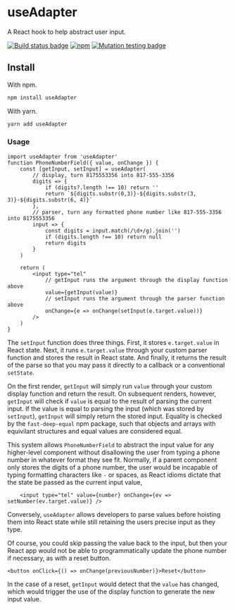 # useAdapter

A React hook to help abstract user input.

[![Build status badge](https://img.shields.io/circleci/build/gh/Ross-Esmond/useAdapter)](https://app.circleci.com/pipelines/github/Ross-Esmond/useAdapter?branch=main&filter=all)
[![npm](https://img.shields.io/npm/v/useadapter)](https://www.npmjs.com/package/useadapter)
[![Mutation testing badge](https://img.shields.io/endpoint?style=flat&url=https%3A%2F%2Fbadge-api.stryker-mutator.io%2Fgithub.com%2FRoss-Esmond%2FuseAdapter%2Fmain)](https://dashboard.stryker-mutator.io/reports/github.com/Ross-Esmond/useAdapter/main)

## Install
With npm.
```bash
npm install useAdapter
```
With yarn.
```bash
yarn add useAdapter
```

### Usage
```JSX
import useAdapter from 'useAdapter'
function PhoneNumberField({ value, onChange }) {
    const [getInput, setInput] = useAdapter(
        // display, turn 8175553356 into 817-555-3356
        digits => {
            if (digits?.length !== 10) return ''
            return `${digits.substr(0,3)}-${digits.substr(3, 3)}-${digits.substr(6, 4)}`
        },
        // parser, turn any formatted phone number like 817-555-3356 into 8175553356
        input => {
            const digits = input.match(/\d+/g).join('')
            if (digits.length !== 10) return null
            return digits
        }
    )

    return (
        <input type="tel"
            // getInput runs the argument through the display function above
            value={getInput(value)}
            // setInput runs the argument through the parser function above
            onChange={e => onChange(setInput(e.target.value))}
        />
    )
}
```
The `setInput` function does three things. First, it stores `e.target.value` in
React state. Next, it runs `e.target.value` through your custom parser function
and stores the result in React state. And finally, it returns the result of the
parse so that you may pass it directly to a callback or a conventional
`setState`.

On the first render, `getInput` will simply run `value` through your custom
display function and return the result. On subsequent renders, however,
`getInput` will check if `value` is equal to the result of parsing the current
input. If the value is equal to parsing the input (which was stored by
`setInput`), `getInput` will simply return the stored input. Equality is checked
by the `fast-deep-equal` npm package, such that objects and arrays with
equivilant structures and equal values are considered equal.

This system allows `PhoneNumberField` to abstract the input value for any
higher-level component without disallowing the user from typing a phone number
in whatever format they see fit. Normally, if a parent component only stores the
digits of a phone number, the user would be incapable of typing formatting
characters like `-` or spaces, as React idioms dictate that the state be passed
as the current input value,
```JSX
    <input type="tel" value={number} onChange={ev => setNumber(ev.target.value)} />
```
Conversely, `useAdapter` allows developers to parse values before hoisting them
into React state while still retaining the users precise input as they type.

Of course, you could skip passing the value back to the input, but then your
React app would not be able to programmatically update the phone number if
necessary, as with a reset button.
```JSX
<button onClick={() => onChange(previousNumber)}>Reset</button>
```
In the case of a reset, `getInput` would detect that the `value` has changed,
which would trigger the use of the display function to generate the new input
value.

